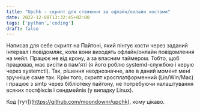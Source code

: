 ```yaml
---
title: "Upchk - скрипт для стеження за офлайн/онлайн хостами"
date: 2022-12-08T13:32:45+02:00
tags: ['python','coding']
draft: false
---
```

Написав для себе скрипт на Пайтоні, який пінгує хости через заданий інтервал і повідомляє, коли вони виходять офлайн/онлайн повідомлення на мейл. Працює не від крону, а за власним таймером. Тобто, щоб працював, має висіти в пам'яті (я його роблю systemd-службою і керую через systemctl). Так, рішення неоднозначне, але в даний момент мені зручніше саме так. Крім того, скрипт кросплатформенний (Lin/Win/Mac) і працює з smtp через бібліотеку пайтону, не потребуючи налаштування всяких постфіксів і сендмейлів (у випадку Linux). 

Код [тут])(https://github.com/moondownr/upchk), кому цікаво.
